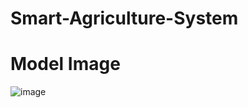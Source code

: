 # Smart-Agriculture-System

# Model Image
![image](https://github.com/ipsit33/Smart-Agriculture-System/assets/85749577/a336e5d7-597c-4290-9db0-40d1f511d1c5)


